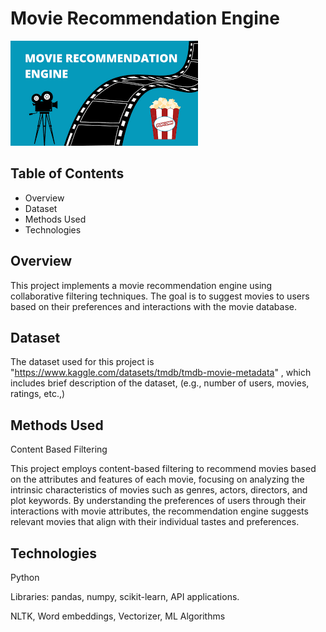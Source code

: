 # Movie Recommendation Engine

![Movie Recommendation Engine](https://github.com/Jaiadithyan66/Movie-Recommendation-Engine/blob/main/images.png?raw=true)

## Table of Contents

- Overview
- Dataset
- Methods Used
- Technologies

## Overview

This project implements a movie recommendation engine using collaborative filtering techniques. The goal is to suggest movies to users based on their preferences and interactions with the movie database.

## Dataset
The dataset used for this project is "https://www.kaggle.com/datasets/tmdb/tmdb-movie-metadata" , which includes brief description of the dataset, (e.g., number of users, movies, ratings, etc.,)

## Methods Used

Content Based Filtering

  This project employs content-based filtering to recommend movies based on the attributes and features of each movie, focusing on analyzing the intrinsic characteristics of movies such as genres, actors, directors, and plot keywords. By understanding the preferences of users through their interactions with movie attributes, the recommendation engine suggests relevant movies that align with their individual tastes and preferences.
  

## Technologies

Python

Libraries: pandas, numpy, scikit-learn, API applications.

NLTK, Word embeddings, Vectorizer, ML Algorithms
